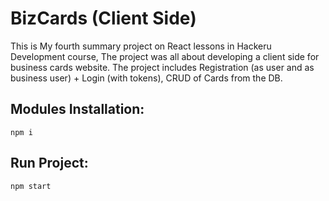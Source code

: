 # BizCards (Client Side)  

This is My fourth summary project on React lessons in Hackeru Development course, The project was all about developing a client side for business cards website. The project includes Registration (as user and as business user) + Login (with tokens), CRUD of Cards from the DB.

## Modules Installation:
```
npm i
```
## Run Project:
```
npm start
```

